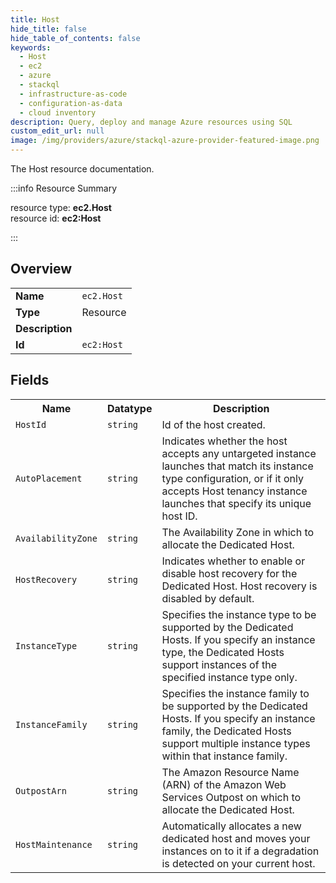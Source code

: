 ```yaml
---
title: Host
hide_title: false
hide_table_of_contents: false
keywords:
  - Host
  - ec2
  - azure
  - stackql
  - infrastructure-as-code
  - configuration-as-data
  - cloud inventory
description: Query, deploy and manage Azure resources using SQL
custom_edit_url: null
image: /img/providers/azure/stackql-azure-provider-featured-image.png
---
```

The Host resource documentation.

:::info Resource Summary

<div class="row">
<div class="providerDocColumn">
<span>resource type:&nbsp;<b>ec2.Host</b></span><br />
<span>resource id:&nbsp;<b>ec2:Host</b></span><br />
</div>
</div>

:::

## Overview
<table><tbody>
<tr><td><b>Name</b></td><td><code>ec2.Host</code></td></tr>
<tr><td><b>Type</b></td><td>Resource</td></tr>
<tr><td><b>Description</b></td><td></td></tr>
<tr><td><b>Id</b></td><td><code>ec2:Host</code></td></tr>
</tbody></table>

## Fields
<table><tbody>
<tr><th>Name</th><th>Datatype</th><th>Description</th></tr>
<tr><td><code>HostId</code></td><td><code>string</code></td><td>Id of the host created.</td></tr><tr><td><code>AutoPlacement</code></td><td><code>string</code></td><td>Indicates whether the host accepts any untargeted instance launches that match its instance type configuration, or if it only accepts Host tenancy instance launches that specify its unique host ID.</td></tr><tr><td><code>AvailabilityZone</code></td><td><code>string</code></td><td>The Availability Zone in which to allocate the Dedicated Host.</td></tr><tr><td><code>HostRecovery</code></td><td><code>string</code></td><td>Indicates whether to enable or disable host recovery for the Dedicated Host. Host recovery is disabled by default.</td></tr><tr><td><code>InstanceType</code></td><td><code>string</code></td><td>Specifies the instance type to be supported by the Dedicated Hosts. If you specify an instance type, the Dedicated Hosts support instances of the specified instance type only.</td></tr><tr><td><code>InstanceFamily</code></td><td><code>string</code></td><td>Specifies the instance family to be supported by the Dedicated Hosts. If you specify an instance family, the Dedicated Hosts support multiple instance types within that instance family.</td></tr><tr><td><code>OutpostArn</code></td><td><code>string</code></td><td>The Amazon Resource Name (ARN) of the Amazon Web Services Outpost on which to allocate the Dedicated Host.</td></tr><tr><td><code>HostMaintenance</code></td><td><code>string</code></td><td>Automatically allocates a new dedicated host and moves your instances on to it if a degradation is detected on your current host.</td></tr>
</tbody></table>